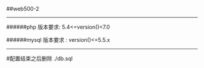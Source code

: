 ##web500-2 


----------------------

######php 版本要求: 5.4<=version()<7.0  

######mysql 版本要求 :  version()<=5.5.x

-------------------

#配置结束之后删除 ./db.sql  





